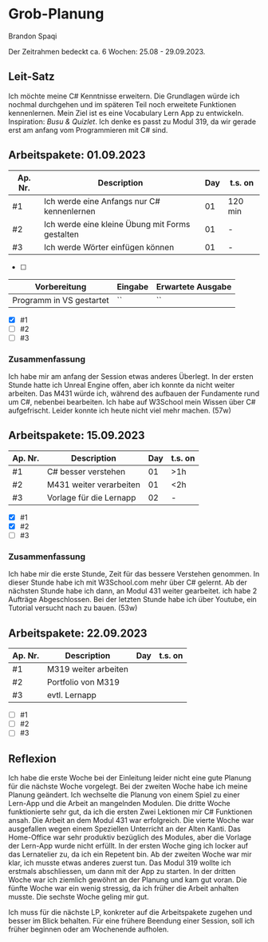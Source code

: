 # Grob-Planung

Brandon Spaqi

Der Zeitrahmen bedeckt ca. 6 Wochen: 25.08 - 29.09.2023.

## Leit-Satz

Ich möchte meine C# Kenntnisse erweitern. Die Grundlagen würde ich nochmal durchgehen und im späteren Teil noch erweitete Funktionen kennenlernen. Mein Ziel ist es eine Vocabulary Lern App zu entwickeln. Inspiration: *Busu & Quizlet*. Ich denke es passt zu Modul 319, da wir gerade erst am anfang vom Programmieren mit C# sind.

## Arbeitspakete: 01.09.2023

| Ap. Nr. | Description | Day | t.s. on |
| ------- | ----------- | --- | ------- |
| #1      | Ich werde eine Anfangs nur C# kennenlernen            | 01  |   120 min      |
| #2      | Ich werde eine kleine Übung mit Forms gestalten            | 01  |    -     |
| #3      | Ich werde Wörter einfügen können            | 01  |   -      |

- [ ] 

| Vorbereitung             | Eingabe | Erwartete Ausgabe |
| ------------------------ | ------- | ----------------- |
| Programm in VS gestartet | ``  | ``      |

- [x] #1
- [ ] #2
- [ ] #3

### Zusammenfassung
Ich habe mir am anfang der Session etwas anderes Überlegt. In der ersten Stunde hatte ich Unreal Engine offen, aber ich konnte da nicht weiter arbeiten. Das M431 würde ich, während des aufbauen der Fundamente rund um C#, nebenbei bearbeiten. Ich habe auf W3School mein Wissen über C# aufgefrischt. Leider konnte ich heute nicht viel mehr machen. (57w)


## Arbeitspakete: 15.09.2023

| Ap. Nr. | Description | Day | t.s. on |
| ------- | ----------- | --- | ------- |
| #1 | C# besser verstehen | 01 | >1h |
| #2 | M431 weiter verarbeiten | 01 | <2h |
| #3 | Vorlage für die Lernapp | 02 | - |

- [x] #1
- [x] #2
- [ ] #3

### Zusammenfassung
Ich habe mir die erste Stunde, Zeit für das bessere Verstehen genommen. In dieser Stunde habe ich mit W3School.com mehr über C# gelernt. Ab der nächsten Stunde habe ich dann, an Modul 431 weiter gearbeitet. ich habe 2 Aufträge Abgeschlossen. Bei der letzten Stunde habe ich über Youtube, ein Tutorial versucht nach zu bauen. (53w)


## Arbeitspakete: 22.09.2023

| Ap. Nr.| Description | Day | t.s. on |
| ------ | ----------- | --- | ------- |
| #1 | M319 weiter arbeiten |  |  |
| #2 | Portfolio von M319  |  |  |
| #3 | evtl. Lernapp  |  |  |

- [ ] #1
- [ ] #2
- [ ] #3

## Reflexion

Ich habe die erste Woche bei der Einleitung leider nicht eine gute Planung für die nächste Woche vorgelegt. Bei der zweiten Woche habe ich meine Planung geändert. Ich wechselte die Planung von einem Spiel zu einer Lern-App und die Arbeit an mangelnden Modulen. Die dritte Woche funktionierte sehr gut, da ich die ersten Zwei Lektionen mir C# Funktionen ansah. Die Arbeit an dem Modul 431 war erfolgreich. Die vierte Woche war ausgefallen wegen einem Speziellen Unterricht an der Alten Kanti. Das Home-Office war sehr produktiv bezüglich des Modules, aber die Vorlage der Lern-App wurde nicht erfüllt.
In der ersten Woche ging ich locker auf das Lernatelier zu, da ich ein Repetent bin. Ab der zweiten Woche war mir klar, ich musste etwas anderes zuerst tun. Das Modul 319 wollte ich erstmals abschliessen, um dann mit der App zu starten. In der dritten Woche war ich ziemlich gewöhnt an der Planung und kam gut voran. Die fünfte Woche war ein wenig stressig, da ich früher die Arbeit anhalten musste. Die sechste Woche geling mir gut. 

Ich muss für die nächste LP, konkreter auf die Arbeitspakete zugehen und besser im Blick behalten. Für eine frühere Beendung einer Session, soll ich früher beginnen oder am Wochenende aufholen.
